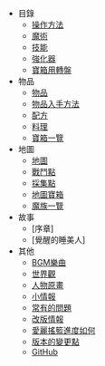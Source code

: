- 目錄
  - [操作方法](wiki/zh-hant/table_of_contents/control_list)
  - [魔術](wiki/zh-hant/table_of_contents/spell)
  - [技能](wiki/zh-hant/table_of_contents/skill)
  - [強化器](wiki/zh-hant/table_of_contents/enhancer)
  - [寶箱用轉盤](wiki/zh-hant/table_of_contents/chest_reels)
- 物品
  - [物品](wiki/zh-hant/item/items)
  - [物品入手方法](wiki/zh-hant/item/obtainable_items)
  - [配方](wiki/zh-hant/item/recipes)
  - [料理](wiki/zh-hant/item/cookings)
  - [寶箱一覽](wiki/zh-hant/item/chest_list)
- 地圖
  - [地圖](wiki/zh-hant/map/area_map) 
  - [戰鬥點](wiki/zh-hant/map/battle_locations) 
  - [採集點](wiki/zh-hant/map/gathering_locations) 
  - [地圖寶箱](wiki/zh-hant/map/chest_locations) 
  - [魔族一覽](wiki/zh-hant/map/zh-hantemy_list) 
- 故事
  - [序章]
  - [覺醒的睡美人]
- 其他
  - [BGM樂曲](wiki/zh-hant/other/bgm) 
  - [世界觀](wiki/zh-hant/other/world_outlook) 
  - [人物原畫](wiki/zh-hant/other/character_design) 
  - [小情報](wiki/zh-hant/other/side_information) 
  - [常有的問題](wiki/zh-hant/other/faq) 
  - [改版情報](wiki/zh-hant/other/update_information) 
  - [愛麗搖籃進度如何](wiki/zh-hant/other/progress_rate)
  - [版本的變更點](wiki/zh-hant/other/update_points)
  - [GitHub](https://github.com/AliceInCradle-Community) 
